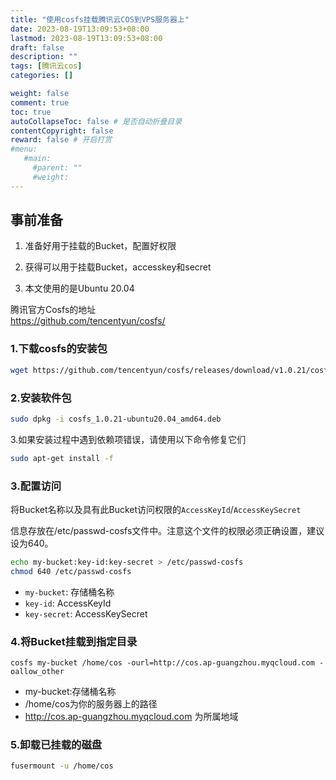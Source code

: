 ```yaml
---
title: "使用cosfs挂载腾讯云COS到VPS服务器上"
date: 2023-08-19T13:09:53+08:00
lastmod: 2023-08-19T13:09:53+08:00
draft: false
description: ""
tags: [腾讯云cos]
categories: []

weight: false
comment: true
toc: true
autoCollapseToc: false # 是否自动折叠目录
contentCopyright: false
reward: false # 开启打赏
#menu:
   #main:
     #parent: ""
     #weight:
---
```


## 事前准备  
1. 准备好用于挂载的Bucket，配置好权限  

2. 获得可以用于挂载Bucket，accesskey和secret

3. 本文使用的是Ubuntu 20.04

腾讯官方Cosfs的地址  
https://github.com/tencentyun/cosfs/

### 1.下载cosfs的安装包

```bash
wget https://github.com/tencentyun/cosfs/releases/download/v1.0.21/cosfs_1.0.21-ubuntu20.04_amd64.deb
```
### 2.安装软件包
```bash
sudo dpkg -i cosfs_1.0.21-ubuntu20.04_amd64.deb
```


3.如果安装过程中遇到依赖项错误，请使用以下命令修复它们

```bash
sudo apt-get install -f
```

### 3.配置访问  
将Bucket名称以及具有此Bucket访问权限的`AccessKeyId`/`AccessKeySecret`

信息存放在/etc/passwd-cosfs文件中。注意这个文件的权限必须正确设置，建议设为640。

```bash
echo my-bucket:key-id:key-secret > /etc/passwd-cosfs
chmod 640 /etc/passwd-cosfs
```
- `my-bucket`: 存储桶名称
- `key-id`: AccessKeyId
- `key-secret`: AccessKeySecret

### 4.将Bucket挂载到指定目录

```
cosfs my-bucket /home/cos -ourl=http://cos.ap-guangzhou.myqcloud.com -oallow_other
```

- my-bucket:存储桶名称
-  /home/cos为你的服务器上的路径
- http://cos.ap-guangzhou.myqcloud.com 为所属地域

### 5.卸载已挂载的磁盘

```bash
fusermount -u /home/cos
```

